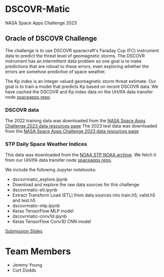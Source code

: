 # DSCOVR-Matic
NASA Space Apps Challenge 2023 
## Oracle of DSCOVR Challenge

The challenge is to use DSCOVR spacecraft's Faraday Cup (FC) instrument data to predict the threat level of geomagnetic storms.
The DSCOVR instrument has an intermittent data problem so one goal is to make predictions that are robust to these errors, 
even exploring whether the errors are somehow predictive of space weather.

The Kp index is an integer valued geomagnetic storm threat estimate. Our goal is to train a model that predicts Kp based on recent DSCOVR data.
We have cached the DSCOVR and Kp index data on the UH/IfA data transfer node [spaceapps repo](http://dtn-itc.ifa.hawaii.edu/spaceapps).

### DSCOVR data
The 2022 training data was downloaded from the [NASA Space Apps Challenge 2023 data resources page](https://opensource.gsfc.nasa.gov/spaceappschallenge/dsc_fc_summed_spectra_2022_v01.zip)
The 2023 test data was downloaded from the [NASA Space Apps Challenge 2023 data resources page](https://opensource.gsfc.nasa.gov/spaceappschallenge/dsc_fc_summed_spectra_2023_v01.zip)

### STP Daily Space Weather Indices
This data was downloaded from the [NOAA STP NOAA archive](ftp://ftp.ngdc.noaa.gov/STP/swpc_products/daily_reports/space_weather_indices).
We fetch it from our UH/IfA data transfer node [spaceapps repo](http://dtn-itc.ifa.hawaii/spaceapps).

We include the following Jupyter notebooks:
* dscovrmatic_explore.ipynb
*    Download and explore the raw data sources for this challenge
* dscovrmatic-etl.ipynb
*    Extract Transform Load (ETL) from data sources into train.h5, valid.h5 and test.h5
* dscovrmatic-mlp.ipynb
*    Keras TensorFlow MLP model
* dscovrmatic-conv1d.ipynb
*    Keras TensorFlow Conv1D CNN model

[Submission Slides](https://docs.google.com/presentation/d/e/2PACX-1vTZPeZbcVUSYIbZtWtcy5im35P7uL5MbLCeqCabnxSnc6hiag_0qkqB7XIkTCkl8RBxpL74s2GfDFxh/pub?start=false&loop=false&delayms=3000)

# Team Members
* Jeremy Young
* Curt Dodds
